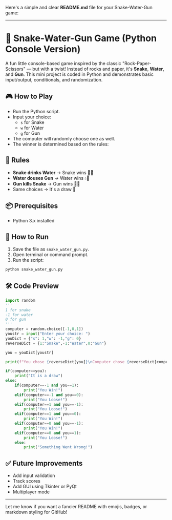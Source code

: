 Here's a simple and clear **README.md** file for your Snake-Water-Gun game:

---

# 🐍 Snake-Water-Gun Game (Python Console Version)

A fun little console-based game inspired by the classic "Rock-Paper-Scissors" — but with a twist! Instead of rocks and paper, it's **Snake**, **Water**, and **Gun**. This mini project is coded in Python and demonstrates basic input/output, conditionals, and randomization.

## 🎮 How to Play

- Run the Python script.
- Input your choice:
  - `s` for Snake
  - `w` for Water
  - `g` for Gun
- The computer will randomly choose one as well.
- The winner is determined based on the rules:

## 🧠 Rules

- **Snake drinks Water** → Snake wins 🐍💧
- **Water douses Gun** → Water wins 💧🔫
- **Gun kills Snake** → Gun wins 🔫🐍
- Same choices → It's a draw 🤝

## 📦 Prerequisites

- Python 3.x installed

## 🚀 How to Run

1. Save the file as `snake_water_gun.py`.
2. Open terminal or command prompt.
3. Run the script:

```bash
python snake_water_gun.py
```

## 🛠 Code Preview

```python
import random
'''
1 for snake
-1 for water
0 for gun
'''
computer = random.choice([-1,0,1])
youstr = input("Enter your choice: ")
youDict = {"s": 1,"w": -1,"g": 0}
reverseDict = {1:"Snake",-1:"Water",0:"Gun"}

you = youDict[youstr]

print(f"You chose {reverseDict[you]}\nComputer chose {reverseDict[computer]}")

if(computer==you):
    print("It is a draw")
else:
    if(computer==-1 and you==1):
        print("You Win!")
    elif(computer==-1 and you==0):
        print("You Loose!")
    elif(computer==1 and you==-1):
        print("You Loose!")
    elif(computer==1 and you==0):
        print("You Win!")
    elif(computer==0 and you==-1):
        print("You Win!")
    elif(computer==0 and you==1):
        print("You Loose!")
    else:
        print("Something Went Wrong!")
```

## ✅ Future Improvements

- Add input validation
- Track scores
- Add GUI using Tkinter or PyQt
- Multiplayer mode

---

Let me know if you want a fancier README with emojis, badges, or markdown styling for GitHub!